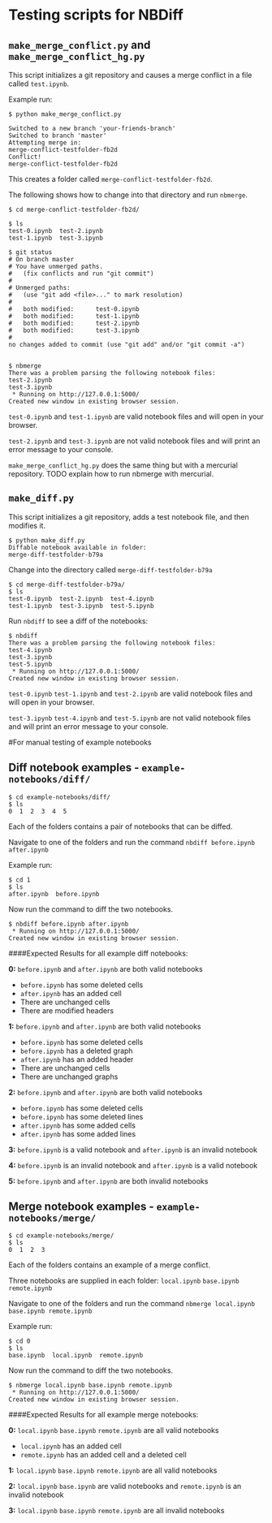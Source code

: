 # Testing scripts for NBDiff

## `make_merge_conflict.py` and `make_merge_conflict_hg.py`

This script initializes a git repository and causes a merge conflict in a file called `test.ipynb`.

Example run:

```
$ python make_merge_conflict.py

Switched to a new branch 'your-friends-branch'
Switched to branch 'master'
Attempting merge in:
merge-conflict-testfolder-fb2d
Conflict!
merge-conflict-testfolder-fb2d
```

This creates a folder called `merge-conflict-testfolder-fb2d`.

The following shows how to change into that directory and run `nbmerge`.

```
$ cd merge-conflict-testfolder-fb2d/

$ ls
test-0.ipynb  test-2.ipynb
test-1.ipynb  test-3.ipynb

$ git status
# On branch master
# You have unmerged paths.
#   (fix conflicts and run "git commit")
#
# Unmerged paths:
#   (use "git add <file>..." to mark resolution)
#
#	both modified:      test-0.ipynb
#	both modified:      test-1.ipynb
#	both modified:      test-2.ipynb
#	both modified:      test-3.ipynb
#
no changes added to commit (use "git add" and/or "git commit -a")


$ nbmerge
There was a problem parsing the following notebook files:
test-2.ipynb
test-3.ipynb
 * Running on http://127.0.0.1:5000/
Created new window in existing browser session.
```

`test-0.ipynb` and `test-1.ipynb` are valid notebook files and will open in your browser.

`test-2.ipynb` and `test-3.ipynb` are not valid notebook files and will print an error message to your console. 

`make_merge_conflict_hg.py` does the same thing but with a mercurial repository.
TODO explain how to run nbmerge with mercurial.

## `make_diff.py`

This script initializes a git repository, adds a test notebook file, and then modifies it.

```
$ python make_diff.py
Diffable notebook available in folder: 
merge-diff-testfolder-b79a
```

Change into the directory called `merge-diff-testfolder-b79a` 

```
$ cd merge-diff-testfolder-b79a/
$ ls
test-0.ipynb  test-2.ipynb  test-4.ipynb
test-1.ipynb  test-3.ipynb  test-5.ipynb
```

Run `nbdiff` to see a diff of the notebooks:

```
$ nbdiff
There was a problem parsing the following notebook files:
test-4.ipynb
test-3.ipynb
test-5.ipynb
 * Running on http://127.0.0.1:5000/
Created new window in existing browser session.
```

`test-0.ipynb` `test-1.ipynb` and `test-2.ipynb` are valid notebook files and will open in your browser.

`test-3.ipynb` `test-4.ipynb` and `test-5.ipynb` are not valid notebook files and will print an error message to your console. 

#For manual testing of example notebooks 

## Diff notebook examples - `example-notebooks/diff/`

```
$ cd example-notebooks/diff/
$ ls
0  1  2  3  4  5
```

Each of the folders contains a pair of notebooks that can be diffed.

Navigate to one of the folders and run the command `nbdiff before.ipynb after.ipynb`

Example run:

```
$ cd 1
$ ls
after.ipynb  before.ipynb
```
Now run the command to diff the two notebooks.

```
$ nbdiff before.ipynb after.ipynb 
 * Running on http://127.0.0.1:5000/
Created new window in existing browser session.
```

####Expected Results for all example diff notebooks:

**0:** `before.ipynb` and `after.ipynb` are both valid notebooks
   * `before.ipynb` has some deleted cells
   * `after.ipynb` has an added cell
   *  There are unchanged cells
   *  There are modified headers

**1:** `before.ipynb` and `after.ipynb` are both valid notebooks
   * `before.ipynb` has some deleted cells
   * `before.ipynb` has a deleted graph
   * `after.ipynb` has an added header 
   *  There are unchanged cells
   *  There are unchanged graphs

**2:** `before.ipynb` and `after.ipynb` are both valid notebooks
   * `before.ipynb` has some deleted cells
   * `before.ipynb` has some deleted lines 
   * `after.ipynb` has some added cells
   * `after.ipynb` has some added lines 

**3:** `before.ipynb` is a valid notebook and `after.ipynb` is an invalid notebook

**4:** `before.ipynb` is an invalid notebook and `after.ipynb` is a valid notebook

**5:** `before.ipynb` and `after.ipynb` are both invalid notebooks


## Merge notebook examples - `example-notebooks/merge/`

```
$ cd example-notebooks/merge/
$ ls
0  1  2  3
```

Each of the folders contains an example of a merge conflict. 

Three notebooks are supplied in each folder: `local.ipynb` `base.ipynb` `remote.ipynb`

Navigate to one of the folders and run the command `nbmerge local.ipynb base.ipynb remote.ipynb`

Example run:

```
$ cd 0
$ ls
base.ipynb  local.ipynb  remote.ipynb
```
Now run the command to diff the two notebooks.

```
$ nbmerge local.ipynb base.ipynb remote.ipynb
 * Running on http://127.0.0.1:5000/
Created new window in existing browser session.
```

####Expected Results for all example merge notebooks:

**0:** `local.ipynb` `base.ipynb` `remote.ipynb` are all valid notebooks
   * `local.ipynb` has an added cell
   * `remote.ipynb` has an added cell and a deleted cell

**1:** `local.ipynb` `base.ipynb` `remote.ipynb` are all valid notebooks

**2:** `local.ipynb` `base.ipynb` are valid notebooks and `remote.ipynb` is an invalid notebook

**3:** `local.ipynb` `base.ipynb` `remote.ipynb` are all invalid notebooks





